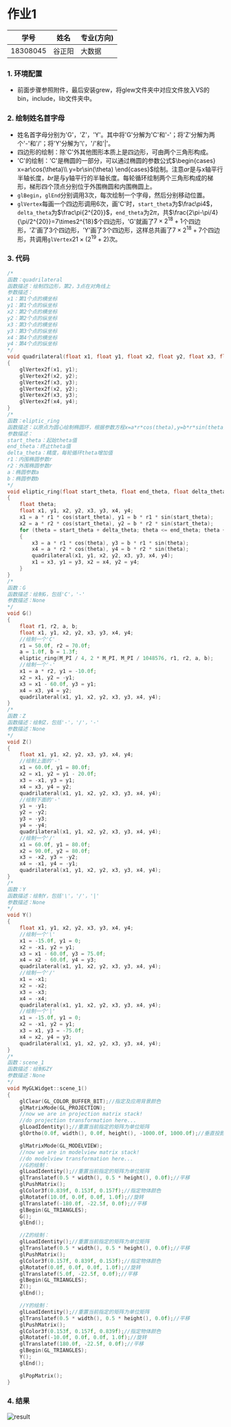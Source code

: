 # 作业1

| 学号     | 姓名   | 专业(方向) |
| -------- | ------ | ---------- |
| 18308045 | 谷正阳 | 大数据     |

### 1. 环境配置
- 前面步骤参照附件，最后安装grew，将glew文件夹中对应文件放入VS的bin，include，lib文件夹中。
### 2. 绘制姓名首字母
- 姓名首字母分别为'G'，'Z'，'Y'。其中将'G'分解为'C'和'-'；将'Z'分解为两个'-'和'/'；将'Y'分解为'\\'，'/'和'|'。
- 四边形的绘制：除'C'外其他图形本质上是四边形，可由两个三角形构成。
- 'C'的绘制：'C'是椭圆的一部分，可以通过椭圆的参数公式$\begin{cases}
                x=ar\cos(\theta)\\
                y=br\sin(\theta)
                \end{cases}$绘制。注意$ar$是与x轴平行半轴长度，$br$是与y轴平行的半轴长度。每轮循环绘制两个三角形构成的梯形，梯形四个顶点分别位于外围椭圆和内围椭圆上。
- `glBegin`，`glEnd`分别调用3次，每次绘制一个字母，然后分别移动位置。
- `glVertex`每画一个四边形调用$6$次，画'C'时，`start_theta`为$\frac\pi4$，`delta_theta`为$\frac\pi{2^{20}}$，`end_theta`为$2\pi$，共$\frac{2\pi-\pi/4}{\pi/2^{20}}=7\times2^{18}$个四边形，'G'就画了$7\times2^{18}+1$个四边形，'Z'画了$3$个四边形，'Y'画了3个四边形，这样总共画了$7\times2^{18}+7$个四边形，共调用`glVertex`$21\times(2^{19}+2)$次。
### 3. 代码
```C++
/*
函数：quadrilateral
函数描述：绘制四边形，第2，3点在对角线上
参数描述：
x1：第1个点的横坐标
y1：第1个点的纵坐标
x2：第2个点的横坐标
y2：第2个点的纵坐标
x3：第3个点的横坐标
y3：第3个点的纵坐标
x4：第4个点的横坐标
y4：第4个点的纵坐标
*/
void quadrilateral(float x1, float y1, float x2, float y2, float x3, float y3, float x4, float y4)
{
    glVertex2f(x1, y1);
    glVertex2f(x2, y2);
    glVertex2f(x3, y3);
    glVertex2f(x2, y2);
    glVertex2f(x3, y3);
    glVertex2f(x4, y4);
}
/*
函数：eliptic_ring
函数描述：以原点为圆心绘制椭圆环，根据参数方程x=a*r*cos(theta),y=b*r*sin(theta)表示椭圆
参数描述：
start_theta：起始theta值
end_theta：终止theta值
delta_theta：精度，每轮循环theta增加值
r1：内围椭圆参数r
r2：外围椭圆参数r
a：椭圆参数a
b：椭圆参数b
*/
void eliptic_ring(float start_theta, float end_theta, float delta_theta, float r1, float r2, float a, float b)
{
	float theta;
	float x1, y1, x2, y2, x3, y3, x4, y4;
	x1 = a * r1 * cos(start_theta), y1 = b * r1 * sin(start_theta);
	x2 = a * r2 * cos(start_theta), y2 = b * r2 * sin(start_theta);
	for (theta = start_theta + delta_theta; theta <= end_theta; theta += delta_theta)
	{
		x3 = a * r1 * cos(theta), y3 = b * r1 * sin(theta);
		x4 = a * r2 * cos(theta), y4 = b * r2 * sin(theta);
        quadrilateral(x1, y1, x2, y2, x3, y3, x4, y4);
		x1 = x3, y1 = y3, x2 = x4, y2 = y4;
    }
}
/*
函数：G
函数描述：绘制G，包括'C'，'-'
参数描述：None
*/
void G()
{
	float r1, r2, a, b;
    float x1, y1, x2, y2, x3, y3, x4, y4;
    //绘制一个'C'
	r1 = 50.0f, r2 = 70.0f;
	a = 1.0f, b = 1.3f;
    eliptic_ring(M_PI / 4, 2 * M_PI, M_PI / 1048576, r1, r2, a, b);
    //绘制一个'-'
    x1 = a * r2, y1 = -10.0f;
    x2 = x1, y2 = -y1;
    x3 = x1 - 60.0f, y3 = y1;
    x4 = x3, y4 = y2;
    quadrilateral(x1, y1, x2, y2, x3, y3, x4, y4);
}
/*
函数：Z
函数描述：绘制Z，包括'-'，'/'，'-'
参数描述：None
*/
void Z()
{
    float x1, y1, x2, y2, x3, y3, x4, y4;
    //绘制上面的'-'
	x1 = 60.0f, y1 = 80.0f;
    x2 = x1, y2 = y1 - 20.0f;
    x3 = -x1, y3 = y1;
    x4 = x3, y4 = y2;
    quadrilateral(x1, y1, x2, y2, x3, y3, x4, y4);
    //绘制下面的'-'
	y1 = -y1;
    y2 = -y2;
    y3 = -y3;
    y4 = -y4;
    quadrilateral(x1, y1, x2, y2, x3, y3, x4, y4);
    //绘制一个'/'
	x1 = 60.0f, y1 = 80.0f;
	x2 = 90.0f, y2 = 80.0f;
	x3 = -x2, y3 = -y2;
	x4 = -x1, y4 = -y1;
    quadrilateral(x1, y1, x2, y2, x3, y3, x4, y4);
}
/*
函数：Y
函数描述：绘制Y，包括'\'，'/'，'|'
参数描述：None
*/
void Y()
{
    float x1, y1, x2, y2, x3, y3, x4, y4;
    //绘制一个'\'
	x1 = -15.0f, y1 = 0;
    x2 = -x1, y2 = y1;
    x3 = x1 - 60.0f, y3 = 75.0f;
    x4 = x2 - 60.0f, y4 = y3;
    quadrilateral(x1, y1, x2, y2, x3, y3, x4, y4);
    //绘制一个'/'
	x1 = -x1;
    x2 = -x2;
    x3 = -x3;
    x4 = -x4;
    quadrilateral(x1, y1, x2, y2, x3, y3, x4, y4);
    //绘制一个'|'
	x1 = -15.0f, y1 = 0;
    x2 = -x1, y2 = y1;
    x3 = x1, y3 = -75.0f;
    x4 = x2, y4 = y3;
    quadrilateral(x1, y1, x2, y2, x3, y3, x4, y4);
}
/*
函数：scene_1
函数描述：绘制GZY
参数描述：None
*/
void MyGLWidget::scene_1()
{
	glClear(GL_COLOR_BUFFER_BIT);//指定及应用背景颜色
	glMatrixMode(GL_PROJECTION);
	//now we are in projection matrix stack!
	//do projection transformation here...
	glLoadIdentity();//重置当前指定的矩阵为单位矩阵
	glOrtho(0.0f, width(), 0.0f, height(), -1000.0f, 1000.0f);//垂直投影

	glMatrixMode(GL_MODELVIEW);
	//now we are in modelview matrix stack!
	//do modelview transformation here...
    //G的绘制：
	glLoadIdentity();//重置当前指定的矩阵为单位矩阵
	glTranslatef(0.5 * width(), 0.5 * height(), 0.0f);//平移
	glPushMatrix();
	glColor3f(0.839f, 0.153f, 0.157f);//指定物体颜色
	glRotatef(10.0f, 0.0f, 0.0f, 1.0f);//旋转
	glTranslatef(-180.0f, -22.5f, 0.0f);//平移
	glBegin(GL_TRIANGLES);
    G();
	glEnd();

    //Z的绘制：
	glLoadIdentity();//重置当前指定的矩阵为单位矩阵
	glTranslatef(0.5 * width(), 0.5 * height(), 0.0f);//平移
	glPushMatrix();
	glColor3f(0.157f, 0.839f, 0.153f);//指定物体颜色
	glRotatef(0.0f, 0.0f, 0.0f, 1.0f);//旋转
	glTranslatef(5.0f, -22.5f, 0.0f);//平移
	glBegin(GL_TRIANGLES);
    Z();
	glEnd();

    //Y的绘制：
	glLoadIdentity();//重置当前指定的矩阵为单位矩阵
	glTranslatef(0.5 * width(), 0.5 * height(), 0.0f);//平移
	glPushMatrix();
	glColor3f(0.153f, 0.157f, 0.839f);//指定物体颜色
	glRotatef(-10.0f, 0.0f, 0.0f, 1.0f);//旋转
	glTranslatef(180.0f, -22.5f, 0.0f);//平移
	glBegin(GL_TRIANGLES);
    Y();
	glEnd();

	glPopMatrix();
}
```
### 4. 结果
![result](result.png)
